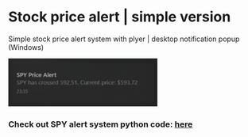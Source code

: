 # Stock price alert | simple version
Simple stock price alert system with plyer | desktop notification popup (Windows)


<img src = "sc/windows notification.png" alt = "img" width ="300">

### Check out SPY alert system python code: [here](https://github.com/s1de-walker/price_alert/blob/main/py_files/spy_price_alert.py)

